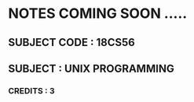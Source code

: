 # NOTES COMING SOON .....

## SUBJECT CODE : 18CS56

## SUBJECT : UNIX PROGRAMMING

### CREDITS : 3
